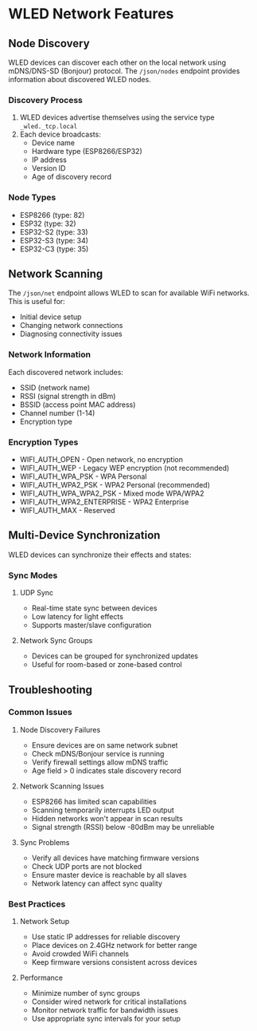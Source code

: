 # WLED Network Features

## Node Discovery

WLED devices can discover each other on the local network using mDNS/DNS-SD (Bonjour) protocol. The `/json/nodes` endpoint provides information about discovered WLED nodes.

### Discovery Process
1. WLED devices advertise themselves using the service type `_wled._tcp.local`
2. Each device broadcasts:
   - Device name
   - Hardware type (ESP8266/ESP32)
   - IP address
   - Version ID
   - Age of discovery record

### Node Types
- ESP8266 (type: 82)
- ESP32 (type: 32)
- ESP32-S2 (type: 33)
- ESP32-S3 (type: 34)
- ESP32-C3 (type: 35)

## Network Scanning

The `/json/net` endpoint allows WLED to scan for available WiFi networks. This is useful for:
- Initial device setup
- Changing network connections
- Diagnosing connectivity issues

### Network Information
Each discovered network includes:
- SSID (network name)
- RSSI (signal strength in dBm)
- BSSID (access point MAC address)
- Channel number (1-14)
- Encryption type

### Encryption Types
- WIFI_AUTH_OPEN - Open network, no encryption
- WIFI_AUTH_WEP - Legacy WEP encryption (not recommended)
- WIFI_AUTH_WPA_PSK - WPA Personal
- WIFI_AUTH_WPA2_PSK - WPA2 Personal (recommended)
- WIFI_AUTH_WPA_WPA2_PSK - Mixed mode WPA/WPA2
- WIFI_AUTH_WPA2_ENTERPRISE - WPA2 Enterprise
- WIFI_AUTH_MAX - Reserved

## Multi-Device Synchronization

WLED devices can synchronize their effects and states:

### Sync Modes
1. UDP Sync
   - Real-time state sync between devices
   - Low latency for light effects
   - Supports master/slave configuration

2. Network Sync Groups
   - Devices can be grouped for synchronized updates
   - Useful for room-based or zone-based control

## Troubleshooting

### Common Issues

1. Node Discovery Failures
   - Ensure devices are on same network subnet
   - Check mDNS/Bonjour service is running
   - Verify firewall settings allow mDNS traffic
   - Age field > 0 indicates stale discovery record

2. Network Scanning Issues
   - ESP8266 has limited scan capabilities
   - Scanning temporarily interrupts LED output
   - Hidden networks won't appear in scan results
   - Signal strength (RSSI) below -80dBm may be unreliable

3. Sync Problems
   - Verify all devices have matching firmware versions
   - Check UDP ports are not blocked
   - Ensure master device is reachable by all slaves
   - Network latency can affect sync quality

### Best Practices

1. Network Setup
   - Use static IP addresses for reliable discovery
   - Place devices on 2.4GHz network for better range
   - Avoid crowded WiFi channels
   - Keep firmware versions consistent across devices

2. Performance
   - Minimize number of sync groups
   - Consider wired network for critical installations
   - Monitor network traffic for bandwidth issues
   - Use appropriate sync intervals for your setup 
